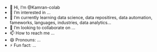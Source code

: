 - 👋 Hi, I’m @Kamran-colab
- 👀 I’m interested in ...
- 🌱 I’m currently learning data science, data repositires, data automation, fameworks, languages, industries, data analytics...
- 💞️ I’m looking to collaborate on ...
- 📫 How to reach me ...
- 😄 Pronouns: ...
- ⚡ Fun fact: ...

<!---
Kamran-colab/Kamran-colab is a ✨ special ✨ repository because its `README.md` (this file) appears on your GitHub profile.
You can click the Preview link to take a look at your changes.
--->

